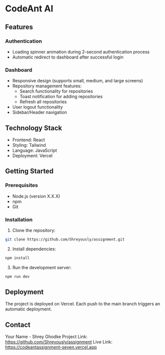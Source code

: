 # CodeAnt AI

## Features

### Authentication
- Loading spinner animation during 2-second authentication process
- Automatic redirect to dashboard after successful login

### Dashboard
- Responsive design (supports small, medium, and large screens)
- Repository management features:
  - Search functionality for repositories
  - Toast notification for adding repositories
  - Refresh all repositories
- User logout functionality
- Sidebar/Header navigation


## Technology Stack
- Frontend: React
- Styling: Tailwind
- Language: JavaScript
- Deployment: Vercel

## Getting Started

### Prerequisites
- Node.js (version X.X.X)
- npm 
- Git

### Installation
1. Clone the repository:
```bash
git clone https://github.com/Shreyously/assignment.git

```

2. Install dependencies:
```bash
npm install
```

3. Run the development server:
```bash
npm run dev
```

## Deployment
The project is deployed on Vercel. Each push to the main branch triggers an automatic deployment.


## Contact
Your Name - Shrey Ghodke
Project Link: https://github.com/Shreyously/assignment
Live Link: https://codeantassignment-seven.vercel.app

